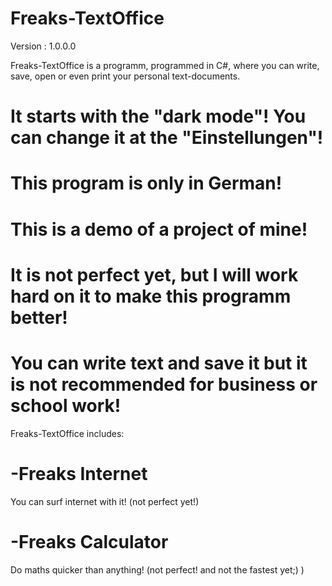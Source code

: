 # Freaks-TextOffice
Version : 1.0.0.0

Freaks-TextOffice is a programm, programmed in C#, where you can write, save, open or even print your personal text-documents.

# It starts with the "dark mode"! You can change it at the "Einstellungen"!
# This program is only in German!
# This is a demo of a project of mine!
# It is not perfect yet, but I will work hard on it to make this programm better!

# You can write text and save it but it is not recommended for business or school work!

Freaks-TextOffice includes: 
# -Freaks Internet 
You can surf internet with it! (not perfect yet!)

# -Freaks Calculator 
Do maths quicker than anything! (not perfect! and not the fastest yet;) )
